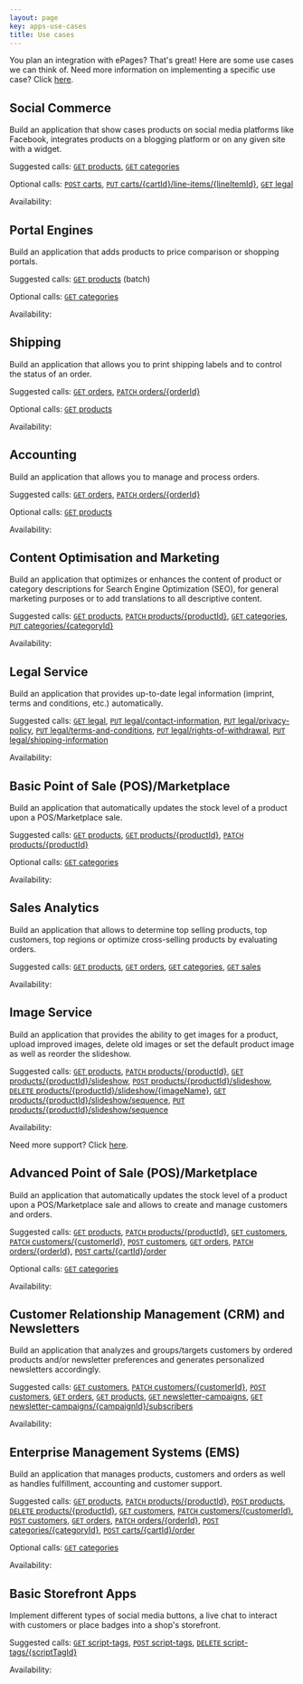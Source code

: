 ```yaml
---
layout: page
key: apps-use-cases
title: Use cases
---
```


You plan an integration with ePages?
That's great!
Here are some use cases we can think of.
Need more information on implementing a specific use case?
Click [here](page:apps-implement-use-case).

## Social Commerce

Build an application that show cases products on social media platforms like Facebook, integrates products on a blogging platform or on any given site with a widget.

Suggested calls: [`GET` products](page:apps-api-get-shopid-products-information), [`GET` categories](page:apps-api-get-shopid-categories-information)

Optional calls: [`POST` carts](page:apps-api-post-shopid-carts-information), [`PUT` carts/{cartId}/line-items/{lineItemId}](page:apps-api-put-shopid-carts-cartid-line-items-lineitemid-information), [`GET` legal](page:apps-api-get-shopid-legal-information)

Availability: <i class="fa fa-check"></i>

## Portal Engines

Build an application that adds products to price comparison or shopping portals.

Suggested calls: [`GET` products](page:apps-api-get-shopid-products-information) (batch)

Optional calls: [`GET` categories](page:apps-api-get-shopid-categories-information)

Availability: <i class="fa fa-check"></i>

## Shipping

Build an application that allows you to print shipping labels and to control the status of an order.

Suggested calls: [`GET` orders](page:apps-api-get-shopid-orders-information), [`PATCH` orders/{orderId}](page:apps-api-patch-shopid-orders-orderid-information)

Optional calls: [`GET` products](page:apps-api-get-shopid-products-information)

Availability: <i class="fa fa-check"></i>

## Accounting

Build an application that allows you to manage and process orders.

Suggested calls: [`GET` orders](page:apps-api-get-shopid-orders-information), [`PATCH` orders/{orderId}](page:apps-api-patch-shopid-orders-orderid-information)

Optional calls: [`GET` products](page:apps-api-get-shopid-products-information)

Availability: <i class="fa fa-check"></i>

## Content Optimisation and Marketing

Build an application that optimizes or enhances the content of product or category descriptions for Search Engine Optimization (SEO), for general marketing purposes or to add translations to all descriptive content.

Suggested calls: [`GET` products](page:apps-api-get-shopid-products-information), [`PATCH` products/{productId}](page:apps-api-patch-shopid-products-productid-information), [`GET` categories](page:apps-api-get-shopid-categories-information), [`PUT` categories/{categoryId}](page:apps-api-put-shopid-categories-categoryid-information)

Availability: <i class="fa fa-check"></i>

## Legal Service

Build an application that provides up-to-date legal information (imprint, terms and conditions, etc.) automatically.

Suggested calls: [`GET` legal](page:apps-api-get-shopid-legal-information), [`PUT` legal/contact-information](page:apps-api-put-shopid-legal-contact-information-information), [`PUT` legal/privacy-policy](page:apps-api-put-shopid-legal-privacy-policy-information), [`PUT` legal/terms-and-conditions](page:apps-api-put-shopid-legal-terms-and-conditions-information), [`PUT` legal/rights-of-withdrawal](page:apps-api-put-shopid-legal-rights-of-withdrawal-information), [`PUT` legal/shipping-information](page:apps-api-put-shopid-legal-shipping-information-information)

Availability: <i class="fa fa-check"></i>

## Basic Point of Sale (POS)/Marketplace

Build an application that automatically updates the stock level of a product upon a POS/Marketplace sale.

Suggested calls: [`GET` products](page:apps-api-get-shopid-products-information), [`GET` products/{productId}](page:apps-api-get-shopid-products-productid-information), [`PATCH` products/{productId}](page:apps-api-patch-shopid-products-productid-information)

Optional calls: [`GET` categories](page:apps-api-get-shopid-categories-information)

Availability: <i class="fa fa-check"></i>

## Sales Analytics

Build an application that allows to determine top selling products, top customers, top regions or optimize cross-selling products by evaluating orders.

Suggested calls: [`GET` products](page:apps-api-get-shopid-products-information), [`GET` orders](page:apps-api-get-shopid-orders-information), [`GET` categories](page:apps-api-get-shopid-categories-information), [`GET` sales](page:apps-api-get-shopid-sales-information)

Availability: <i class="fa fa-check"></i>

## Image Service

Build an application that provides the ability to get images for a product, upload improved images, delete old images or set the default product image as well as reorder the slideshow.

Suggested calls: [`GET` products](page:apps-api-get-shopid-products-information), [`PATCH` products/{productId}](page:apps-api-patch-shopid-products-productid-information), [`GET` products/{productId}/slideshow](page:apps-api-get-shopid-products-productid-slideshow-information), [`POST` products/{productId}/slideshow](page:apps-api-post-shopid-products-productid-slideshow-information), [`DELETE` products/{productId}/slideshow/{imageName}](page:apps-api-delete-shopid-products-productid-slideshow-imagename-information), [`GET` products/{productId}/slideshow/sequence](page:apps-api-get-shopid-products-productid-slideshow-sequence-information), [`PUT` products/{productId}/slideshow/sequence](page:apps-api-put-shopid-products-productid-slideshow-sequence-information)

Availability: <i class="fa fa-check"></i>

Need more support?
Click [here](page:apps-implement-use-case).

## Advanced Point of Sale (POS)/Marketplace

Build an application that automatically updates the stock level of a product upon a POS/Marketplace sale and allows to create and manage customers and orders.

Suggested calls: [`GET` products](page:apps-api-get-shopid-products-information), [`PATCH` products/{productId}](page:apps-api-patch-shopid-products-productid-information), [`GET` customers](page:apps-api-get-shopid-customers-customerid-information), [`PATCH` customers/{customerId}](page:apps-api-patch-shopid-customers-customerid-information), [`POST` customers](page:apps-api-post-shopid-customers-information), [`GET` orders](page:apps-api-get-shopid-orders-information), [`PATCH` orders/{orderId}](page:apps-api-patch-shopid-orders-orderid-information), [`POST` carts/{cartId}/order](page:apps-api-post-shopid-carts-cartid-order-information)

Optional calls: [`GET` categories](page:apps-api-get-shopid-categories-information)

Availability: <i class="fa fa-check"></i>

## Customer Relationship Management (CRM) and Newsletters

Build an application that analyzes and groups/targets customers by ordered products and/or newsletter preferences and generates personalized newsletters accordingly.

Suggested calls: [`GET` customers](page:apps-api-get-shopid-customers-customerid-information), [`PATCH` customers/{customerId}](page:apps-api-patch-shopid-customers-customerid-information), [`POST` customers](page:apps-api-post-shopid-customers-information), [`GET` orders](page:apps-api-get-shopid-orders-information), [`GET` products](page:apps-api-get-shopid-products-information), [`GET` newsletter-campaigns](page:apps-api-get-shopid-newsletter-campaigns-information), [`GET` newsletter-campaigns/{campaignId}/subscribers](page:apps-api-get-shopid-newsletter-campaigns-campaignid-subscribers-information)

Availability: <i class="fa fa-check"></i>

## Enterprise Management Systems (EMS)

Build an application that manages products, customers and orders as well as handles fulfillment, accounting and customer support.

Suggested calls: [`GET` products](page:apps-api-get-shopid-products-information), [`PATCH` products/{productId}](page:apps-api-patch-shopid-products-productid-information), [`POST` products](page:apps-api-post-shopid-products-information), [`DELETE` products/{productId}](page:apps-api-delete-shopid-products-productid-information), [`GET` customers](page:apps-api-get-shopid-customers-customerid-information), [`PATCH` customers/{customerId}](page:apps-api-patch-shopid-customers-customerid-information), [`POST` customers](page:apps-api-post-shopid-customers-information), [`GET` orders](page:apps-api-get-shopid-orders-information), [`PATCH` orders/{orderId}](page:apps-api-patch-shopid-orders-orderid-information), [`POST` categories/{categoryId}](page:apps-api-post-shopid-categories-categoryid-information), [`POST` carts/{cartId}/order](page:apps-api-post-shopid-carts-cartid-order-information)

Optional calls: [`GET` categories](page:apps-api-get-shopid-categories-information)

Availability: <i class="fa fa-check"></i>

## Basic Storefront Apps

Implement different types of social media buttons, a live chat to interact with customers or place badges into a shop's storefront.

Suggested calls: [`GET` script-tags](page:apps-api-get-shopid-script-tags-information), [`POST` script-tags](page:apps-api-post-shopid-script-tags-information), [`DELETE` script-tags/{scriptTagId}](page:apps-api-delete-shopid-script-tags-scripttagid-information)

Availability: <i class="fa fa-check"></i>
